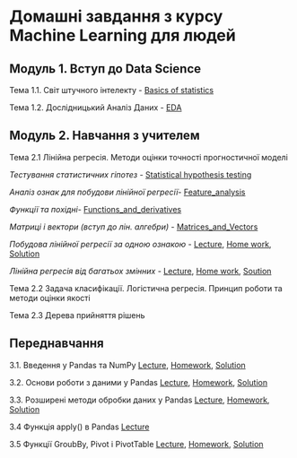 # Домашні завдання з курсу Machine Learning для людей

## Модуль 1. Вступ до Data Science

Тема 1.1. Світ штучного інтелекту - [Basics of statistics](https://github.com/Alenushka2013/ML_for_people_tasks/blob/main/HW_1_1_Basics_of_statistics.ipynb)

Тема 1.2. Дослідницький Аналіз Даних - [EDA](https://github.com/Alenushka2013/ML_for_people_tasks/blob/main/HW_1_2_Credit_EDA.ipynb)

## Модуль 2. Навчання з учителем

Тема 2.1 Лінійна регресія. Методи оцінки точності прогностичної моделі

*Тестування статистичних гіпотез* - [Statistical hypothesis testing](https://github.com/Alenushka2013/ML_for_people_tasks/blob/main/HW_2_1_Statistical_hypothesis_testing.ipynb)
          
*Аналіз ознак для побудови лінійної регресії*- [Feature_analysis](https://github.com/Alenushka2013/ML_for_people_tasks/blob/main/HW_2_1_Feature_analysis_for_linear_regression.ipynb)
          
*Функції та похідні*- [Functions_and_derivatives](https://github.com/Alenushka2013/ML_for_people_tasks/blob/main/HW_2_1_Functions_and_derivatives.ipynb)

*Матриці і вектори (вступ до лін. алгебри)* - [Matrices_and_Vectors](https://github.com/Alenushka2013/ML_for_people_tasks/blob/main/HW_2_1_Matrices_and_Vectors_(Introduction_to_Linear_Algebra).ipynb)

*Побудова лінійної регресії за одною ознакою* - [Lecture](https://github.com/Alenushka2013/ML_for_people_lectures/blob/main/Lecture_2_1_8_Mathematical_formulation_of_linear_regression.ipynb),                    [Home work](https://github.com/Alenushka2013/ML_for_people_tasks/blob/main/HW_2_1_Building_a_linear_regression_on_one_attribute.ipynb),
[Solution](https://github.com/Alenushka2013/ML_for_people_lectures/blob/main/HW_2_1_%D0%9F%D0%BE%D0%B1%D1%83%D0%B4%D0%BE%D0%B2%D0%B0_%D0%BB%D1%96%D0%BD%D1%96%D0%B9%D0%BD%D0%BE%D1%97_%D1%80%D0%B5%D0%B3%D1%80%D0%B5%D1%81%D1%96%D1%97_%D0%B7%D0%B0_%D0%BE%D0%B4%D0%BD%D0%BE%D1%8E_%D0%BE%D0%B7%D0%BD%D0%B0%D0%BA%D0%BE%D1%8E_Solution.ipynb)

*Лінійна регресія від багатьох змінних* - [Lecture](https://github.com/Alenushka2013/ML_for_people_lectures/blob/main/Lecture_2_1_12_%D0%9F%D0%BE%D0%BB%D1%96%D0%BF%D1%88%D0%B5%D0%BD%D0%BD%D1%8F_%D1%80%D0%B5%D0%B7%D1%83%D0%BB%D1%8C%D1%82%D0%B0%D1%82%D1%96%D0%B2_%D0%BB%D1%96%D0%BD%D1%96%D0%B9%D0%BD%D0%BE%D1%97_%D1%80%D0%B5%D0%B3%D1%80%D0%B5%D1%81%D1%96%D1%97.ipynb),          [Home work](https://github.com/Alenushka2013/ML_for_people_tasks/blob/main/HW_2_1_Linear_regression_on_multiple_variables.ipynb), [Soution]()

Тема 2.2 Задача класифікації. Логістична регресія. Принцип роботи та методи оцінки якості

Тема 2.3 Дерева прийняття рішень


## Переднавчання

3.1. Введення у Pandas та NumPy [Lecture](https://github.com/Alenushka2013/ML_for_people_lectures/blob/main/%D0%9C%D0%BE%D0%B4%D1%83%D0%BB%D1%8C%203.%20%D0%A0%D0%BE%D0%B1%D0%BE%D1%82%D0%B0%20%D0%B7%20%D1%82%D0%B0%D0%B1%D0%BB%D0%B8%D1%87%D0%BD%D0%B8%D0%BC%D0%B8%20%D0%B4%D0%B0%D0%BD%D0%B8%D0%BC%D0%B8%3A%20Pandas%20%D1%82%D0%B0%20Numpy/Lecture%203.1-3.3%20Pandas%20and%20numpy.ipynb), [Homework](https://github.com/Alenushka2013/MLforPeople/blob/main/hw_3_1_%D0%92%D0%B2%D0%B5%D0%B4%D0%B5%D0%BD%D0%BD%D1%8F_%D1%83_Pandas_%D1%82%D0%B0_NumPy.ipynb), [Solution](https://github.com/Alenushka2013/ML_for_people_lectures/blob/main/%D0%9C%D0%BE%D0%B4%D1%83%D0%BB%D1%8C%203.%20%D0%A0%D0%BE%D0%B1%D0%BE%D1%82%D0%B0%20%D0%B7%20%D1%82%D0%B0%D0%B1%D0%BB%D0%B8%D1%87%D0%BD%D0%B8%D0%BC%D0%B8%20%D0%B4%D0%B0%D0%BD%D0%B8%D0%BC%D0%B8%3A%20Pandas%20%D1%82%D0%B0%20Numpy/hw_3_1_%D0%92%D0%B2%D0%B5%D0%B4%D0%B5%D0%BD%D0%BD%D1%8F_%D1%83_Pandas_%D1%82%D0%B0_NumPy_Solution.ipynb)

3.2. Основи роботи з даними у Pandas [Lecture](https://github.com/Alenushka2013/ML_for_people_lectures/blob/main/%D0%9C%D0%BE%D0%B4%D1%83%D0%BB%D1%8C%203.%20%D0%A0%D0%BE%D0%B1%D0%BE%D1%82%D0%B0%20%D0%B7%20%D1%82%D0%B0%D0%B1%D0%BB%D0%B8%D1%87%D0%BD%D0%B8%D0%BC%D0%B8%20%D0%B4%D0%B0%D0%BD%D0%B8%D0%BC%D0%B8%3A%20Pandas%20%D1%82%D0%B0%20Numpy/Lecture%203.1-3.3%20Pandas%20and%20numpy.ipynb), [Homework](https://github.com/Alenushka2013/ML_for_people_lectures/blob/main/%D0%9C%D0%BE%D0%B4%D1%83%D0%BB%D1%8C%203.%20%D0%A0%D0%BE%D0%B1%D0%BE%D1%82%D0%B0%20%D0%B7%20%D1%82%D0%B0%D0%B1%D0%BB%D0%B8%D1%87%D0%BD%D0%B8%D0%BC%D0%B8%20%D0%B4%D0%B0%D0%BD%D0%B8%D0%BC%D0%B8%3A%20Pandas%20%D1%82%D0%B0%20Numpy/hw_3_2_Basics_of_working_with_data_in_Pandas.ipynb), [Solution](https://github.com/Alenushka2013/ML_for_people_lectures/blob/main/%D0%9C%D0%BE%D0%B4%D1%83%D0%BB%D1%8C%203.%20%D0%A0%D0%BE%D0%B1%D0%BE%D1%82%D0%B0%20%D0%B7%20%D1%82%D0%B0%D0%B1%D0%BB%D0%B8%D1%87%D0%BD%D0%B8%D0%BC%D0%B8%20%D0%B4%D0%B0%D0%BD%D0%B8%D0%BC%D0%B8%3A%20Pandas%20%D1%82%D0%B0%20Numpy/hw_3_2_%D0%9E%D1%81%D0%BD%D0%BE%D0%B2%D0%B8_%D1%80%D0%BE%D0%B1%D0%BE%D1%82%D0%B8_%D0%B7_%D0%B4%D0%B0%D0%BD%D0%B8%D0%BC%D0%B8_%D1%83_Pandas_Solution.ipynb)

3.3. Розширені методи обробки даних у Pandas [Lecture](https://github.com/Alenushka2013/ML_for_people_lectures/blob/main/%D0%9C%D0%BE%D0%B4%D1%83%D0%BB%D1%8C%203.%20%D0%A0%D0%BE%D0%B1%D0%BE%D1%82%D0%B0%20%D0%B7%20%D1%82%D0%B0%D0%B1%D0%BB%D0%B8%D1%87%D0%BD%D0%B8%D0%BC%D0%B8%20%D0%B4%D0%B0%D0%BD%D0%B8%D0%BC%D0%B8%3A%20Pandas%20%D1%82%D0%B0%20Numpy/Lecture%203.1-3.3%20Pandas%20and%20numpy.ipynb), [Homework](https://github.com/Alenushka2013/ML_for_people_lectures/blob/main/%D0%9C%D0%BE%D0%B4%D1%83%D0%BB%D1%8C%203.%20%D0%A0%D0%BE%D0%B1%D0%BE%D1%82%D0%B0%20%D0%B7%20%D1%82%D0%B0%D0%B1%D0%BB%D0%B8%D1%87%D0%BD%D0%B8%D0%BC%D0%B8%20%D0%B4%D0%B0%D0%BD%D0%B8%D0%BC%D0%B8%3A%20Pandas%20%D1%82%D0%B0%20Numpy/hw_3_3_Advanced_data_processing_methods_in_Pandas.ipynb), [Solution](https://github.com/Alenushka2013/ML_for_people_lectures/blob/main/%D0%9C%D0%BE%D0%B4%D1%83%D0%BB%D1%8C%203.%20%D0%A0%D0%BE%D0%B1%D0%BE%D1%82%D0%B0%20%D0%B7%20%D1%82%D0%B0%D0%B1%D0%BB%D0%B8%D1%87%D0%BD%D0%B8%D0%BC%D0%B8%20%D0%B4%D0%B0%D0%BD%D0%B8%D0%BC%D0%B8%3A%20Pandas%20%D1%82%D0%B0%20Numpy/hw_3_3_%D0%A0%D0%BE%D0%B7%D1%88%D0%B8%D1%80%D0%B5%D0%BD%D1%96_%D0%BC%D0%B5%D1%82%D0%BE%D0%B4%D0%B8_%D0%BE%D0%B1%D1%80%D0%BE%D0%B1%D0%BA%D0%B8_%D0%B4%D0%B0%D0%BD%D0%B8%D1%85_Solution.ipynb)

3.4 Функція apply() в Pandas [Lecture](https://github.com/Alenushka2013/ML_for_people_lectures/blob/main/%D0%9C%D0%BE%D0%B4%D1%83%D0%BB%D1%8C%203.%20%D0%A0%D0%BE%D0%B1%D0%BE%D1%82%D0%B0%20%D0%B7%20%D1%82%D0%B0%D0%B1%D0%BB%D0%B8%D1%87%D0%BD%D0%B8%D0%BC%D0%B8%20%D0%B4%D0%B0%D0%BD%D0%B8%D0%BC%D0%B8%3A%20Pandas%20%D1%82%D0%B0%20Numpy/Lecture_3_4_Function_apply_in_pandas.ipynb)

3.5 Функції GroubBy, Pivot і PivotTable [Lecture](https://github.com/Alenushka2013/ML_for_people_lectures/blob/main/%D0%9C%D0%BE%D0%B4%D1%83%D0%BB%D1%8C%203.%20%D0%A0%D0%BE%D0%B1%D0%BE%D1%82%D0%B0%20%D0%B7%20%D1%82%D0%B0%D0%B1%D0%BB%D0%B8%D1%87%D0%BD%D0%B8%D0%BC%D0%B8%20%D0%B4%D0%B0%D0%BD%D0%B8%D0%BC%D0%B8%3A%20Pandas%20%D1%82%D0%B0%20Numpy/Lecture_3_5_Functions_groupby%2C_pivot_and_pivot_table.ipynb), [Homework](https://github.com/Alenushka2013/ML_for_people_lectures/blob/main/%D0%9C%D0%BE%D0%B4%D1%83%D0%BB%D1%8C%203.%20%D0%A0%D0%BE%D0%B1%D0%BE%D1%82%D0%B0%20%D0%B7%20%D1%82%D0%B0%D0%B1%D0%BB%D0%B8%D1%87%D0%BD%D0%B8%D0%BC%D0%B8%20%D0%B4%D0%B0%D0%BD%D0%B8%D0%BC%D0%B8%3A%20Pandas%20%D1%82%D0%B0%20Numpy/hw_3_4_apply%2C_groupby%2C_pivot_table.ipynb), [Solution](https://github.com/Alenushka2013/ML_for_people_lectures/blob/main/%D0%9C%D0%BE%D0%B4%D1%83%D0%BB%D1%8C%203.%20%D0%A0%D0%BE%D0%B1%D0%BE%D1%82%D0%B0%20%D0%B7%20%D1%82%D0%B0%D0%B1%D0%BB%D0%B8%D1%87%D0%BD%D0%B8%D0%BC%D0%B8%20%D0%B4%D0%B0%D0%BD%D0%B8%D0%BC%D0%B8:%20Pandas%20%D1%82%D0%B0%20Numpy/hw_3_4_apply,_groupby,_pivot_table_Solution.ipynb)















